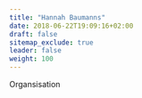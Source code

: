 ```yaml
---
title: "Hannah Baumanns"
date: 2018-06-22T19:09:16+02:00
draft: false
sitemap_exclude: true
leader: false
weight: 100
---
```


Organsisation
